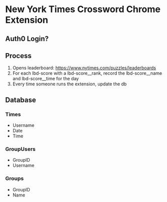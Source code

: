 
# New York Times Crossword Chrome Extension

## Auth0 Login?

## Process

1. Opens leaderboard: https://www.nytimes.com/puzzles/leaderboards
2. For each lbd-score with a lbd-score__rank, record the lbd-score__name and lbd-score__time for the day
3. Every time someone runs the extension, update the db

## Database

### Times

- Username
- Date
- Time

### GroupUsers

- GroupID
- Username

### Groups

- GroupID
- Name